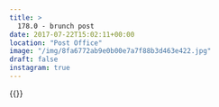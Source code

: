 ```yaml
---
title: >
  178.0 - brunch post
date: 2017-07-22T15:02:11+00:00
location: "Post Office"
image: "/img/8fa6772ab9e0b00e7a7f88b3d463e422.jpg"
draft: false
instagram: true
---
```


{{<photo src="/img/8fa6772ab9e0b00e7a7f88b3d463e422.jpg">}}
